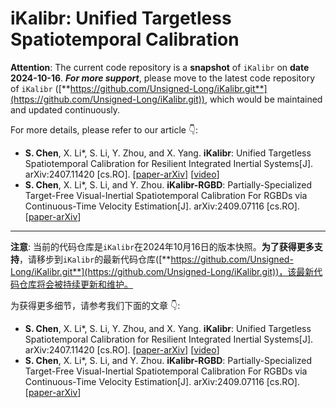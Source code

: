 # iKalibr: Unified Targetless Spatiotemporal Calibration

**Attention**: The current code repository is a **snapshot** of `iKalibr` on **date 2024-10-16**. ***For more support***, please move to the latest code repository of `iKalibr` ([**https://github.com/Unsigned-Long/iKalibr.git**](https://github.com/Unsigned-Long/iKalibr.git)), which would be maintained and updated continuously.


For more details, please refer to our article 👇:

+ **S. Chen**, X. Li*, S. Li, Y. Zhou, and X. Yang. **iKalibr**: Unified Targetless Spatiotemporal Calibration for Resilient Integrated Inertial Systems[J]. arXiv:2407.11420 [cs.RO]. [[paper-arXiv](https://arxiv.org/abs/2407.11420)] [[video](https://www.bilibili.com/video/BV1Dm421G7FV/?vd_source=87245258ec5029cca67d77cef1a6201d)]
+ **S. Chen**, X. Li*, S. Li, and Y. Zhou. **iKalibr-RGBD**: Partially-Specialized Target-Free Visual-Inertial Spatiotemporal Calibration For RGBDs via Continuous-Time Velocity Estimation[J]. arXiv:2409.07116 [cs.RO]. [[paper-arXiv](http://arxiv.org/abs/2409.07116)]
  
---

**注意**: 当前的代码仓库是`iKalibr`在2024年10月16日的版本快照。**为了获得更多支持**，请移步到`iKalibr`的最新代码仓库([**https://github.com/Unsigned-Long/iKalibr.git**](https://github.com/Unsigned-Long/iKalibr.git))，该最新代码仓库将会被持续更新和维护。

为获得更多细节，请参考我们下面的文章 👇:

+ **S. Chen**, X. Li*, S. Li, Y. Zhou, and X. Yang. **iKalibr**: Unified Targetless Spatiotemporal Calibration for Resilient Integrated Inertial Systems[J]. arXiv:2407.11420 [cs.RO]. [[paper-arXiv](https://arxiv.org/abs/2407.11420)] [[video](https://www.bilibili.com/video/BV1Dm421G7FV/?vd_source=87245258ec5029cca67d77cef1a6201d)]
+ **S. Chen**, X. Li*, S. Li, and Y. Zhou. **iKalibr-RGBD**: Partially-Specialized Target-Free Visual-Inertial Spatiotemporal Calibration For RGBDs via Continuous-Time Velocity Estimation[J]. arXiv:2409.07116 [cs.RO]. [[paper-arXiv](http://arxiv.org/abs/2409.07116)]
